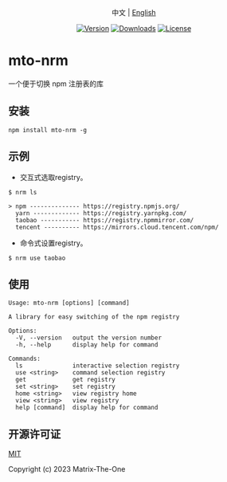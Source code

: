 <p align="center">
  中文 | <a href="./README.en-US.md">English</a> 
</p>

<p align="center">
  <a href="https://www.npmjs.com/package/mto-nrm"><img src="https://img.shields.io/npm/v/mto-nrm.svg?sanitize=true" alt="Version"></a>
  <a href="https://npmcharts.com/compare/mto-nrm?minimal=true"><img src="https://img.shields.io/npm/dm/mto-nrm.svg?sanitize=true" alt="Downloads"></a>
  <a href="https://www.npmjs.com/package/mto-nrm"><img src="https://img.shields.io/npm/l/mto-nrm.svg?sanitize=true" alt="License"></a>
</p>

# mto-nrm

一个便于切换 npm 注册表的库

## 安装

```shell
npm install mto-nrm -g
```

## 示例

- 交互式选取registry。

```shell
$ nrm ls

> npm -------------- https://registry.npmjs.org/
  yarn ------------- https://registry.yarnpkg.com/
  taobao ----------- https://registry.npmmirror.com/
  tencent ---------- https://mirrors.cloud.tencent.com/npm/
```

- 命令式设置registry。

```shell
$ nrm use taobao
```

## 使用

```shell
Usage: mto-nrm [options] [command]

A library for easy switching of the npm registry

Options:
  -V, --version   output the version number
  -h, --help      display help for command

Commands:
  ls              interactive selection registry
  use <string>    command selection registry
  get             get registry
  set <string>    set registry
  home <string>   view registry home
  view <string>   view registry
  help [command]  display help for command
```

## 开源许可证

[MIT](https://opensource.org/licenses/MIT)

Copyright (c) 2023 Matrix-The-One

[npm]: https://www.npmjs.com
